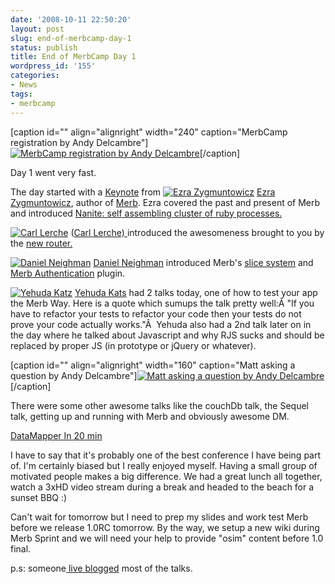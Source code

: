 ```yaml
---
date: '2008-10-11 22:50:20'
layout: post
slug: end-of-merbcamp-day-1
status: publish
title: End of MerbCamp Day 1
wordpress_id: '155'
categories:
- News
tags:
- merbcamp
---
```


[caption id="" align="alignright" width="240" caption="MerbCamp registration by Andy Delcambre"][![MerbCamp registration by Andy Delcambre](http://farm4.static.flickr.com/3147/2932032491_ccdd7fba0e_m.jpg)](http://flickr.com/photos/adelcambre/2932032491/)[/caption]

Day 1 went very fast.

The day started with a [Keynote](http://www.slideshare.net/ezmobius/merb-nanite-presentation?src=embed) from [![Ezra Zygmuntowicz](http://merbcamp.com/images/speakers/24/ezra.jpg)](http://brainspl.at/) [Ezra Zygmuntowicz](http://brainspl.at/), author of [Merb](http://merbivore.com). Ezra covered the past and present of Merb and introduced [Nanite: self assembling cluster of ruby processes.](http://github.com/ezmobius/nanite/tree/master/README)

[![Carl Lerche](http://merbcamp.com/images/speakers/24/carl.jpg)](http://splendificent.com/) ([Carl Lerche) ](http://splendificent.com/)introduced the awesomeness brought to you by the [new router.](http://www.slideshare.net/carllerche/merb-pluming-the-router-presentation)

[![Daniel Neighman](http://merbcamp.com/images/speakers/24/daniel.jpg)](http://hassox.blogspot.com/) [Daniel Neighman](http://hassox.blogspot.com/) introduced Merb's [slice system](http://www.slideshare.net/hassox/merb-slices-presentation) and [Merb Authentication](http://www.slideshare.net/hassox/merb-auth-presentation) plugin.



[![Yehuda Katz](http://merbcamp.com/images/speakers/24/yehuda.jpg)](http://yehudakatz.com/) [Yehuda Kats](http://yehudakatz.com/) had 2 talks today, one of how to test your app the Merb Way. Here is a quote which sumups the talk pretty well:Â "If you have to refactor your tests to refactor your code then your tests do not prove your code actually works."Â  Yehuda also had a 2nd talk later on in the day where he talked about Javascript and why RJS sucks and should be replaced by proper JS (in prototype or jQuery or whatever).

[caption id="" align="alignright" width="160" caption="Matt asking a question by Andy Delcambre"][![Matt asking a question by Andy Delcambre](http://farm4.static.flickr.com/3167/2932035013_715b5814ae_m.jpg)](http://flickr.com/photos/adelcambre/2932035013/)[/caption]

There were some other awesome talks like the couchDb talk, the Sequel talk, getting up and running with Merb and obviously awesome DM.


[DataMapper In 20 min](http://www.slideshare.net/mattetti/datamapper-in-20-min-presentation?type=powerpoint)


I have to say that it's probably one of the best conference I have being part of. I'm certainly biased but I really enjoyed myself. Having a small group of motivated people makes a big difference. We had a great lunch all together, watch a 3xHD video stream during a break and headed to the beach for a sunset BBQ :)

Can't wait for tomorrow but I need to prep my slides and work test Merb before we release 1.0RC tomorrow.  By the way, we setup a new wiki during Merb Sprint and we will need your help to provide "osim" content before 1.0 final.

p.s: someone[ live blogged](http://rubypond.com/articles/2008/10/11/merbcamp---notes-from-the-edge/) most of the talks.
